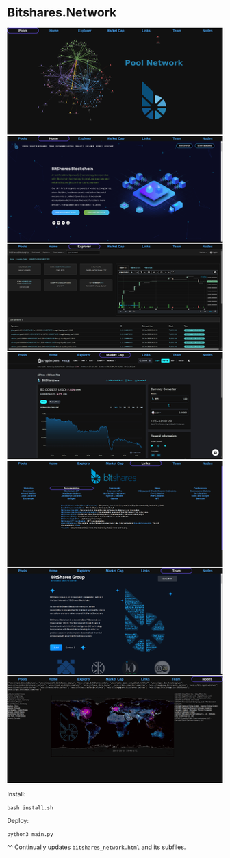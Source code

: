 # Bitshares.Network


<img src="./images/pool_mapper.png">
<img src="./images/bitshares_home.png">
<img src="./images/explorer.png">
<img src="./images/market_cap.png">
<img src="./images/links.png">
<img src="./images/team.png">
<img src="./images/nodes.png">


Install:

`bash install.sh`


Deploy:

`python3 main.py`

^^ Continually updates `bitshares_network.html` and its subfiles.
